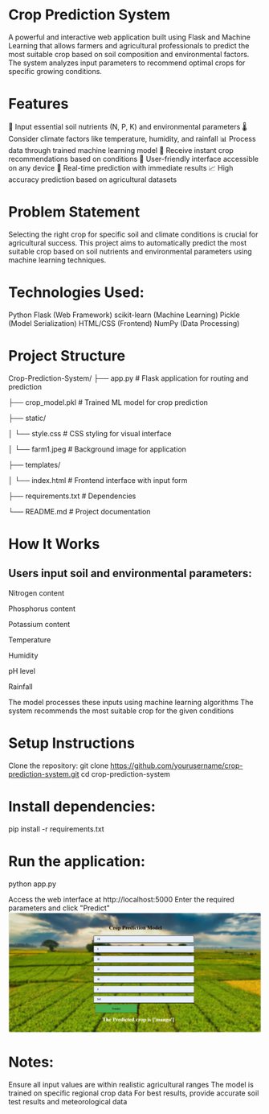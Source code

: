 # Crop Prediction System
A powerful and interactive web application built using Flask and Machine Learning that allows farmers and agricultural professionals to predict the most suitable crop based on soil composition and environmental factors. The system analyzes input parameters to recommend optimal crops for specific growing conditions.

# Features
🧪 Input essential soil nutrients (N, P, K) and environmental parameters
🌡️ Consider climate factors like temperature, humidity, and rainfall
📊 Process data through trained machine learning model
🌾 Receive instant crop recommendations based on conditions
📱 User-friendly interface accessible on any device
🔄 Real-time prediction with immediate results
📈 High accuracy prediction based on agricultural datasets

# Problem Statement
Selecting the right crop for specific soil and climate conditions is crucial for agricultural success. This project aims to automatically predict the most suitable crop based on soil nutrients and environmental parameters using machine learning techniques.

# Technologies Used:

Python
Flask (Web Framework)
scikit-learn (Machine Learning)
Pickle (Model Serialization)
HTML/CSS (Frontend)
NumPy (Data Processing)

# Project Structure
Crop-Prediction-System/
├── app.py                # Flask application for routing and prediction

├── crop_model.pkl        # Trained ML model for crop prediction

├── static/               

│   └── style.css         # CSS styling for visual interface

│   └── farm1.jpeg        # Background image for application

├── templates/            

│   └── index.html        # Frontend interface with input form

├── requirements.txt      # Dependencies

└── README.md             # Project documentation

# How It Works

## Users input soil and environmental parameters:

Nitrogen content

Phosphorus content

Potassium content

Temperature

Humidity

pH level

Rainfall

The model processes these inputs using machine learning algorithms
The system recommends the most suitable crop for the given conditions

# Setup Instructions

Clone the repository:
git clone https://github.com/yourusername/crop-prediction-system.git
cd crop-prediction-system

# Install dependencies:
pip install -r requirements.txt

# Run the application:
python app.py

Access the web interface at http://localhost:5000
Enter the required parameters and click "Predict"
![image alt](https://github.com/komal-sharma19/Crop-Prediction/blob/main/crop%20prediction.png?raw=true)
# Notes:

Ensure all input values are within realistic agricultural ranges
The model is trained on specific regional crop data
For best results, provide accurate soil test results and meteorological data

